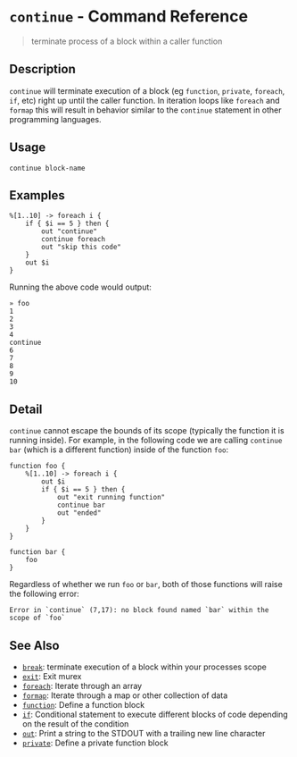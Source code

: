 # `continue` - Command Reference

> terminate process of a block within a caller function

## Description

`continue` will terminate execution of a block (eg `function`, `private`,
`foreach`, `if`, etc) right up until the caller function. In iteration loops
like `foreach` and `formap` this will result in behavior similar to the
`continue` statement in other programming languages.

## Usage

    continue block-name

## Examples

    %[1..10] -> foreach i {
        if { $i == 5 } then {
            out "continue"
            continue foreach
            out "skip this code"
        }
        out $i
    }
    
Running the above code would output:

    » foo
    1
    2
    3
    4
    continue
    6
    7
    8
    9
    10

## Detail

`continue` cannot escape the bounds of its scope (typically the function it is
running inside). For example, in the following code we are calling `continue
bar` (which is a different function) inside of the function `foo`:

    function foo {
        %[1..10] -> foreach i {
            out $i
            if { $i == 5 } then {
                out "exit running function"
                continue bar
                out "ended"
            }
        }
    }
    
    function bar {
        foo
    }
    
Regardless of whether we run `foo` or `bar`, both of those functions will
raise the following error:

    Error in `continue` (7,17): no block found named `bar` within the scope of `foo`

## See Also

* [`break`](../commands/break.md):
  terminate execution of a block within your processes scope
* [`exit`](../commands/exit.md):
  Exit murex
* [`foreach`](../commands/foreach.md):
  Iterate through an array
* [`formap`](../commands/formap.md):
  Iterate through a map or other collection of data
* [`function`](../commands/function.md):
  Define a function block
* [`if`](../commands/if.md):
  Conditional statement to execute different blocks of code depending on the result of the condition
* [`out`](../commands/out.md):
  Print a string to the STDOUT with a trailing new line character
* [`private`](../commands/private.md):
  Define a private function block
